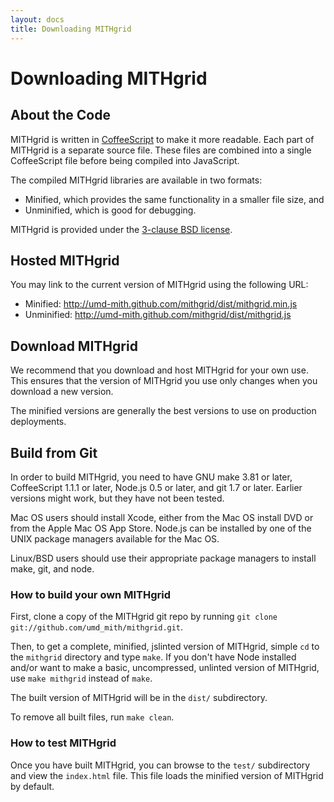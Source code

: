 ```yaml
---
layout: docs
title: Downloading MITHgrid
---
```

# Downloading MITHgrid

## About the Code

MITHgrid is written in [CoffeeScript](http://coffeescript.org/) to make it more readable.
Each part of MITHgrid is a separate source file. These files are combined into a single
CoffeeScript file before being compiled into JavaScript.

The compiled MITHgrid libraries are available in two formats:

* Minified, which provides the same functionality in a smaller file size, and
* Unminified, which is good for debugging.

MITHgrid is provided under the [3-clause BSD license](http://opensource.org/licenses/BSD-3-Clause).

## Hosted MITHgrid

You may link to the current version of MITHgrid using the following URL:

* Minified: http://umd-mith.github.com/mithgrid/dist/mithgrid.min.js
* Unminified: http://umd-mith.github.com/mithgrid/dist/mithgrid.js

## Download MITHgrid

We recommend that you download and host MITHgrid for your own use. 
This ensures that the version of MITHgrid you use only changes when you download a new version.

The minified versions are generally the best versions to use on production deployments.

## Build from Git

In order to build MITHgrid, you need to have GNU make 3.81 or later, CoffeeScript 1.1.1 or later, Node.js 0.5 or later, and git 1.7 or later.  Earlier versions might work, but they have not been tested.

Mac OS users should install Xcode, either from the Mac OS install DVD or from the Apple Mac OS App Store.  Node.js can be installed by one of the UNIX package managers available for the Mac OS.

Linux/BSD users should use their appropriate package managers to install make, git, and node.

### How to build your own MITHgrid

First, clone a copy of the MITHgrid git repo by running `git clone git://github.com/umd_mith/mithgrid.git`.

Then, to get a complete, minified, jslinted version of MITHgrid, simple `cd` to the `mithgrid` directory and type `make`.  If you don't have Node installed and/or want to make a basic, uncompressed, unlinted version of MITHgrid, use `make mithgrid` instead of `make`.

The built version of MITHgrid will be in the `dist/` subdirectory.

To remove all built files, run `make clean`.

### How to test MITHgrid

Once you have built MITHgrid, you can browse to the `test/` subdirectory and view the `index.html` file.  This file loads the minified version of MITHgrid by default.
